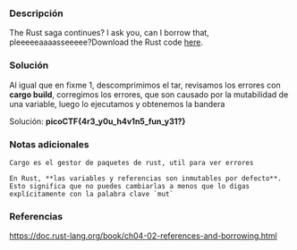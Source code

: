 
### Descripción 
The Rust saga continues? I ask you, can I borrow that, pleeeeeaaaasseeeee?Download the Rust code [here](https://challenge-files.picoctf.net/c_verbal_sleep/babfbee79718a6363826ba86300173ffde6d81577e9dd07d4130c53a7eecf6c3/fixme2.tar.gz).
### Solución
Al igual que en fixme 1, descomprimimos el tar, revisamos los errores con **cargo build**, corregimos los errores, que son causado por la mutabilidad de una variable, luego lo ejecutamos y obtenemos la bandera 

Solución: **picoCTF{4r3_y0u_h4v1n5_fun_y31?}**
### Notas adicionales

	Cargo es el gestor de paquetes de rust, util para ver errores 

	En Rust, **las variables y referencias son inmutables por defecto**. Esto significa que no puedes cambiarlas a menos que lo digas explícitamente con la palabra clave `mut`
### Referencias 
https://doc.rust-lang.org/book/ch04-02-references-and-borrowing.html
